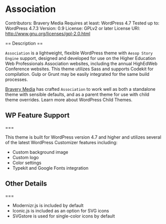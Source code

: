Association
===
Contributors: Bravery Media
Requires at least: WordPress 4.7
Tested up to: WordPress 4.7.3
Version: 0.9
License: GPLv2 or later
License URI: http://www.gnu.org/licenses/gpl-2.0.html

== Description ==

`Association` is a lightweight, flexible WordPress theme with `Aesop Story Engine` support, designed and developed for use on the Higher Education Web Professionals Association websites, including the annual HighEdWeb Conference websites. This theme utilizes Sass and supports Codekit for compilation. Gulp or Grunt may be easily integrated for the same build processes.

[Bravery Media](https://braverymedia.co) has crafted `Association` to work well as both a standalone theme with sensible defaults, and as a parent theme for use with child theme overrides. Learn more about WordPress Child Themes.

## WP Feature Support
=== 

This theme is built for WordPress version 4.7 and higher and utilizes several of the latest WordPress Customizer features including:

* Custom background image
* Custom logo
* Color settings
* Typekit and Google Fonts integration

## Other Details
=== 

* Modernizr.js is included by default
* Iconic.js is included as an option for SVG icons
* SVGstore is used for single-color icons by default